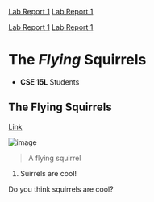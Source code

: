 [Lab Report 1](lab-report-1-week-2.html)
[Lab Report 1](lab-report-1-week-2.md)


[Lab Report 1](https://bhacia.github.io/cse15l-lab-reports/lab-report-1-week-2.html)
[Lab Report 1](https://bhacia.github.io/cse15l-lab-reports/lab-report-1-week-2.md)

# The *Flying* Squirrels
- **CSE 15L** Students

## The Flying Squirrels
[Link](https://ucsd-cse15l-w22.github.io/week/week2/#lab-tasks)

![image](https://i.dailymail.co.uk/i/pix/scaled/2012/07/01/article-2167362-13E0797D000005DC-242_308x185.jpg)
> A flying squirrel

1. Suirrels are cool!

Do you think squirrels are cool?
